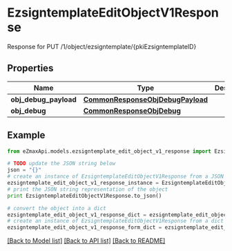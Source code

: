 # EzsigntemplateEditObjectV1Response

Response for PUT /1/object/ezsigntemplate/{pkiEzsigntemplateID}

## Properties

Name | Type | Description | Notes
------------ | ------------- | ------------- | -------------
**obj_debug_payload** | [**CommonResponseObjDebugPayload**](CommonResponseObjDebugPayload.md) |  | 
**obj_debug** | [**CommonResponseObjDebug**](CommonResponseObjDebug.md) |  | [optional] 

## Example

```python
from eZmaxApi.models.ezsigntemplate_edit_object_v1_response import EzsigntemplateEditObjectV1Response

# TODO update the JSON string below
json = "{}"
# create an instance of EzsigntemplateEditObjectV1Response from a JSON string
ezsigntemplate_edit_object_v1_response_instance = EzsigntemplateEditObjectV1Response.from_json(json)
# print the JSON string representation of the object
print EzsigntemplateEditObjectV1Response.to_json()

# convert the object into a dict
ezsigntemplate_edit_object_v1_response_dict = ezsigntemplate_edit_object_v1_response_instance.to_dict()
# create an instance of EzsigntemplateEditObjectV1Response from a dict
ezsigntemplate_edit_object_v1_response_form_dict = ezsigntemplate_edit_object_v1_response.from_dict(ezsigntemplate_edit_object_v1_response_dict)
```
[[Back to Model list]](../README.md#documentation-for-models) [[Back to API list]](../README.md#documentation-for-api-endpoints) [[Back to README]](../README.md)


